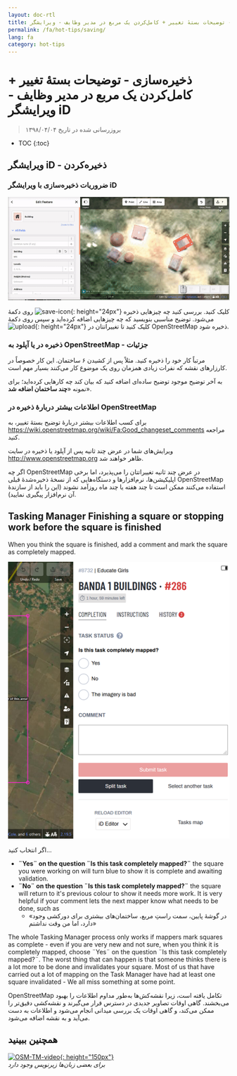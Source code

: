 ```yaml
---
layout: doc-rtl
title: ذخیره‌سازی - توضیحات بستهٔ تغییر + کامل‌کردن یک مربع در مدیر وظایف - ویرایشگر iD
permalink: /fa/hot-tips/saving/
lang: fa
category: hot-tips
---
```


ذخیره‌سازی - توضیحات بستهٔ تغییر + کامل‌کردن یک مربع در مدیر وظایف - ویرایشگر iD
============

> بروزرسانی شده در تاریخ ۱۳۹۸/۰۴/۰۴

- TOC
{:toc}

ویرایشگر iD - ذخیره‌کردن
------------------

### ضروریات ذخیره‌سازی با ویرایشگر iD ###

![saving OSM][]


روی دکمهٔ ![save-icon]{: height="24px"} کلیک کنید. بررسی کنید چه چیزهایی ذخیره می‌شود. توضیح مناسبی بنویسید که چه چیزهایی اضافه کرده‌اید و سپس روی دکمهٔ ![upload]{: height="24px"} کلیک کنید تا تغییراتتان در OpenStreetMap ذخیره شود.  

### ذخیره در یا آپلود به OpenStreetMap - جزئیات ###

مرتباً کار خود را ذخیره کنید. مثلاً پس از کشیدن ۶ ساختمان. این کار خصوصاً در کارزارهای نقشه که نفرات زیادی همزمان روی یک موضوع کار می‌کنند بسیار مهم است.  

به آخر توضیح موجود توضیح ساده‌ای اضافه کنید که بیان کند چه کارهایی کرده‌اید؛ برای نمونه «**چند ساختمان اضافه شد**».  

### اطلاعات بیشتر دربارهٔ ذخیره در OpenStreetMap ###

برای کسب اطلاعات بیشتر دربارهٔ توضیح بستهٔ تغییر، به <https://wiki.openstreetmap.org/wiki/Fa:Good_changeset_comments> مراجعه کنید.  

ویرایش‌های شما در عرض چند ثانیه پس از آپلود یا ذخیره در سایت <http://www.openstreetmap.org> ظاهر خواهند شد.  

اگر چه OpenStreetMap در عرض چند ثانیه تغییراتتان را می‌پذیرد، اما برخی اپلیکیشن‌ها، نرم‌افزارها و دستگاه‌هایی که از نسخهٔ ذخیره‌شدهٔ قبلی OpenStreetMap استفاده می‌کنند ممکن است تا چند هفته یا چند ماه روزآمد نشوند (این را باید از سازندهٔ آن نرم‌افزار پیگیری نمایید).  

Tasking Manager Finishing a square or stopping work before the square is finished  
-------------------------------------------------------------------

When you think the square is finished, add a comment and mark the square as completely mapped.

![Stop Mapping][]  

اگر انتخاب کنید...

- **¨Yes¨ on the question ¨Is this task completely mapped?¨** the square you were working on will turn blue to show it is complete and awaiting validation.  
- **¨No¨ on the question ¨Is this task completely mapped?¨** the square will return to it's previous colour to show it needs more work. It is very helpful if your comment lets the next mapper know what needs to be done, such as  
    - «در گوشهٔ پایین، سمت راستِ مربع، ساختمان‌های بیشتری برای دورکشی وجود دارد، اما من وقت نداشتم»  

The whole Tasking Manager process only works if mappers mark squares as complete - even if you are very new and not sure, when you think it is completely mapped, choose ¨Yes¨ on the question ¨Is this task completely mapped?¨. The worst thing that can happen is that someone thinks there is a lot more to be done and invalidates your square. Most of us that have carried out a lot of mapping on the Task Manager have had at least one square invalidated - We all miss something at some point.  

OpenStreetMap تکامل یافته است، زیرا نقشه‌کش‌ها به‌طور مداوم اطلاعات را بهبود می‌بخشند. گاهی اوقات تصاویر جدیدی در دسترس قرار می‌گیرند و نقشه‌کشی دقیق‌تر را ممکن می‌کند، و گاهی اوقات یک بررسی میدانی انجام می‌شود و اطلاعات به دست می‌آید و به نقشه اضافه می‌شود.   

همچنین ببینید  
---------

[![OSM-TM-video]{: height="150px"}](https://www.youtube.com/watch?v=_feTGQXLf_M&list=PLb9506_-6FMHZ3nwn9heri3xjQKrSq1hN&index=9 "گروه بشردوستان اوپن‌استریت‌مپ - ویدیوهای آموزشی مدیر وظایف")  
*برای بعضی زبان‌ها زیرنویس وجود دارد*  



[saving OSM]:/images/hot-tips/saving.gif
[keymon]:/images/hot-tips/keymon.png
[Stop Mapping]:/images/hot-tips/20190625-TM-stop-mapping-800px.png
[id issues icon]: /images/hot-tips/id-issues.png
[warn when mapping]: /images/hot-tips/20190625-warn-when-mapping.png
[id issues]: /images/hot-tips/20190625-id-issues.png
[id issues everywhere]: /images/hot-tips/20190625-id-issues-everywhere.png
[save-icon]: /images/beginner/save-icon.png "آیکن ذخیره"
[upload]: /images/beginner/upload.png "آپلود"
[arrow-up]: /images/arrow-up.png
[OSM-TM-video]: /images/hot-tips/OSM-TM-video.png "گروه بشردوستان OpenStreetMap - ویدیوهای آموزشی مدیر وظایف"